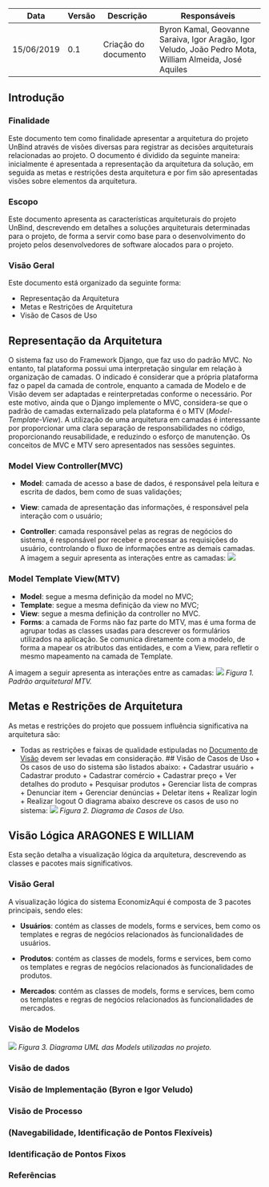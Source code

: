 Data       | Versão | Descrição            | Responsáveis
---------- | ------ | -------------------- | -------------------------------------------------------------------------------------------------------
15/06/2019 | 0.1    | Criação do documento | Byron Kamal, Geovanne Saraiva, Igor Aragão, Igor Veludo, João Pedro Mota, William Almeida, José Aquiles

## Introdução

### Finalidade

Este documento tem como finalidade apresentar a arquitetura do projeto UnBind através de visões diversas para registrar as decisões arquiteturais relacionadas ao projeto. O documento é dividido da seguinte maneira: inicialmente é apresentada a representação da arquitetura da solução, em seguida as metas e restrições desta arquitetura e por fim são apresentadas visões sobre elementos da arquitetura.

### Escopo

Este documento apresenta as características arquiteturais do projeto UnBind, descrevendo em detalhes a soluções arquiteturais determinadas para o projeto, de forma a servir como base para o desenvolvimento do projeto pelos desenvolvedores de software alocados para o projeto.

### Visão Geral

Este documento está organizado da seguinte forma:

- Representação da Arquitetura
- Metas e Restrições de Arquitetura
- Visão de Casos de Uso

## Representação da Arquitetura

O sistema faz uso do Framework Django, que faz uso do padrão MVC. No entanto, tal plataforma possui uma interpretação singular em relação à organização de camadas. O indicado é considerar que a própria plataforma faz o papel da camada de controle, enquanto a camada de Modelo e de Visão devem ser adaptadas e reinterpretadas conforme o necessário. Por este motivo, ainda que o Django implemente o MVC, considera-se que o padrão de camadas externalizado pela plataforma é o MTV (_Model-Template-View_). A utilização de uma arquitetura em camadas é interessante por proporcionar uma clara separação de responsabilidades no código, proporcionando reusabilidade, e reduzindo o esforço de manutenção. Os conceitos de MVC e MTV sero apresentados nas sessões seguintes.

### Model View Controller(MVC)

- **Model**: camada de acesso a base de dados, é responsável pela leitura e escrita de dados, bem como de suas validações;

- **View**: camada de apresentação das informações, é responsável pela interação com o usuário;<br>

- **Controller**: camada responsável pelas as regras de negócios do sistema, é responsável por receber e processar as requisições do usuário, controlando o fluxo de informações entre as demais camadas. A imagem a seguir apresenta as interações entre as camadas: ![](https://pbs.twimg.com/media/Dst5pXcWsAAGdoo.jpg)

### Model Template View(MTV)

- **Model**: segue a mesma definição da model no MVC;
- **Template**: segue a mesma definição da view no MVC;
- **View**: segue a mesma definição da controller no MVC.
- **Forms**: a camada de Forms não faz parte do MTV, mas é uma forma de agrupar todas as classes usadas para descrever os formulários utilizados na aplicação. Se comunica diretamente com a modelo, de forma a mapear os atributos das entidades, e com a View, para refletir o mesmo mapeamento na camada de Template.

A imagem a seguir apresenta as interações entre as camadas: ![](https://lh3.googleusercontent.com/zOYc6WV5t4NwvWMxQiXzPt40fUa28BmWKgiAQ0ZOdQe7ZxGo_36NE-mOFVViDpMVlcUq7B1ffjl2KezDiaKfEg8D1NILqySCYZFJG3ALP5_Gycf_6rTO4920DkFsTJj0vOyf9qr2) _Figura 1\. Padrão arquitetural MTV._

## Metas e Restrições de Arquitetura

As metas e restrições do projeto que possuem influência significativa na arquitetura são:

- Todas as restrições e faixas de qualidade estipuladas no [Documento de Visão](./Documento-de-Visão.md) devem ser levadas em consideração. ## Visão de Casos de Uso + Os casos de uso do sistema são listados abaixo: + Cadastrar usuário + Cadastrar produto + Cadastrar comércio + Cadastrar preço + Ver detalhes do produto + Pesquisar produtos + Gerenciar lista de compras + Denunciar item + Gerenciar denúncias + Deletar itens + Realizar login + Realizar logout O diagrama abaixo descreve os casos de uso no sistema: ![](https://lh5.googleusercontent.com/Un0ilv1HnT1ovPZlZj882cZOBuhAdijGvS9ZSPjZZddAXhyzFxy1gcKG2FVLusd9YBPBbabdxsXyhhU-if6mfay7ItDaL_d5clWBda3pfyzEVxqSfvoKaraqNQ2z2rvEcd849VjM) _Figura 2\. Diagrama de Casos de Uso._

## Visão Lógica ARAGONES E WILLIAM

Esta seção detalha a visualização lógica da arquitetura, descrevendo as classes e pacotes mais significativos.

### Visão Geral

A visualização lógica do sistema EconomizAqui é composta de 3 pacotes principais, sendo eles:

- **Usuários**: contém as classes de models, forms e services, bem como os templates e regras de negócios relacionados às funcionalidades de usuários.

- **Produtos**: contém as classes de models, forms e services, bem como os templates e regras de negócios relacionados às funcionalidades de produtos.

- **Mercados**: contém as classes de models, forms e services, bem como os templates e regras de negócios relacionados às funcionalidades de mercados.

### Visão de Modelos

[![](https://lh4.googleusercontent.com/44vcEzxm1hpR6C8zJxLWDUmUdM_5U1IO9aGqGSQUsyB16S_KB5b32I-QfgM1ZokPX4cB682skiQnG7V1P9bzILjm5cP53WfSMHvonC6HsWZMuzTMcsddEn92FuGBxXcPp5Cmxxwz)](https://lh4.googleusercontent.com/44vcEzxm1hpR6C8zJxLWDUmUdM_5U1IO9aGqGSQUsyB16S_KB5b32I-QfgM1ZokPX4cB682skiQnG7V1P9bzILjm5cP53WfSMHvonC6HsWZMuzTMcsddEn92FuGBxXcPp5Cmxxwz) _Figura 3\. Diagrama UML das Models utilizadas no projeto._

### Visão de dados

### Visão de Implementação (Byron e Igor Veludo)

### Visão de Processo

### (Navegabilidade, Identificação de Pontos Flexíveis)

### Identificação de Pontos Fixos

### Referências
